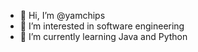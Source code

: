 - 👋 Hi, I’m @yamchips
- 👀 I’m interested in software engineering
- 🌱 I’m currently learning Java and Python


<!---
yamchips/yamchips is a ✨ special ✨ repository because its `README.md` (this file) appears on your GitHub profile.
You can click the Preview link to take a look at your changes.
--->
